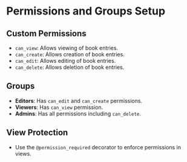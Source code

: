 # Permissions and Groups Setup

## Custom Permissions
- `can_view`: Allows viewing of book entries.
- `can_create`: Allows creation of book entries.
- `can_edit`: Allows editing of book entries.
- `can_delete`: Allows deletion of book entries.

## Groups
- **Editors**: Has `can_edit` and `can_create` permissions.
- **Viewers**: Has `can_view` permission.
- **Admins**: Has all permissions including `can_delete`.

## View Protection
- Use the `@permission_required` decorator to enforce permissions in views.
